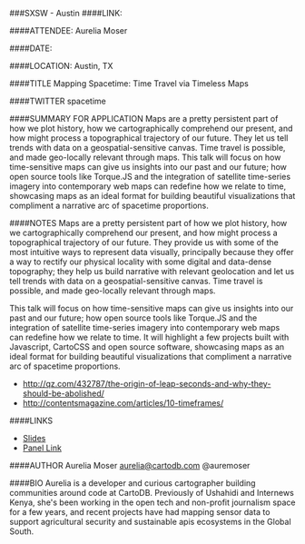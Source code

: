 ###SXSW - Austin
####LINK:

####ATTENDEE:
Aurelia Moser

####DATE:


####LOCATION:
Austin, TX

####TITLE
Mapping Spacetime: Time Travel via Timeless Maps

####TWITTER
spacetime

####SUMMARY FOR APPLICATION
Maps are a pretty persistent part of how we plot history, how we cartographically comprehend our present, and how might process a topographical trajectory of our future. They let us tell trends with data on a geospatial-sensitive canvas. Time travel is possible, and made geo-locally relevant through maps.
This talk will focus on how time-sensitive maps can give us insights into our past and our future; how open source tools like Torque.JS and the integration of satellite time-series imagery into contemporary web maps can redefine how we relate to time, showcasing maps as an ideal format for building beautiful visualizations that compliment a narrative arc of spacetime proportions.

####NOTES
Maps are a pretty persistent part of how we plot history, how we cartographically comprehend our present, and how might process a topographical trajectory of our future. They provide us with some of the most intuitive ways to represent data visually, principally because they offer a way to rectify our physical locality with some digital and data-dense topography; they help us build narrative with relevant geolocation and let us tell trends with data on a geospatial-sensitive canvas. Time travel is possible, and made geo-locally relevant through maps.

This talk will focus on how time-sensitive maps can give us insights into our past and our future; how open source tools like Torque.JS and the integration of satellite time-series imagery into contemporary web maps can redefine how we relate to time. It will highlight a few projects built with Javascript, CartoCSS and open source software, showcasing maps as an ideal format for building beautiful visualizations that compliment a narrative arc of spacetime proportions.

* <http://qz.com/432787/the-origin-of-leap-seconds-and-why-they-should-be-abolished/>
* <http://contentsmagazine.com/articles/10-timeframes/>

####LINKS
* [Slides](https://docs.google.com/presentation/d/1wndNYznUWJVozeH48NBT5enWqnEoWDTQl2jI6ivBPyA/edit?usp=sharing)
* [Panel Link](http://panelpicker.sxsw.com/ideas/47020)



####AUTHOR
Aurelia Moser
aurelia@cartodb.com
@auremoser

####BIO
Aurelia is a developer and curious cartographer building communities around code at CartoDB. Previously of Ushahidi and Internews Kenya, she's been working in the open tech and non-profit journalism space for a few years, and recent projects have had mapping sensor data to support agricultural security and sustainable apis ecosystems in the Global South.